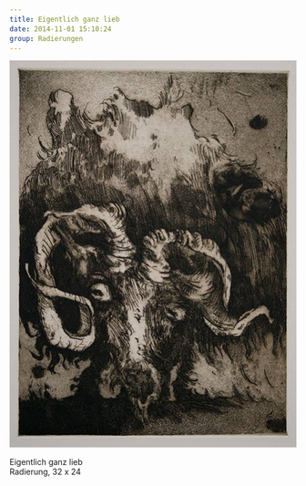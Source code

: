 ```yaml
---
title: Eigentlich ganz lieb
date: 2014-11-01 15:10:24
group: Radierungen
---
```

![Eigentlich ganz lieb](/img/radierungen/eigentlich-ganz-lieb.jpg)

Eigentlich ganz lieb<br>
Radierung, 32 x 24
